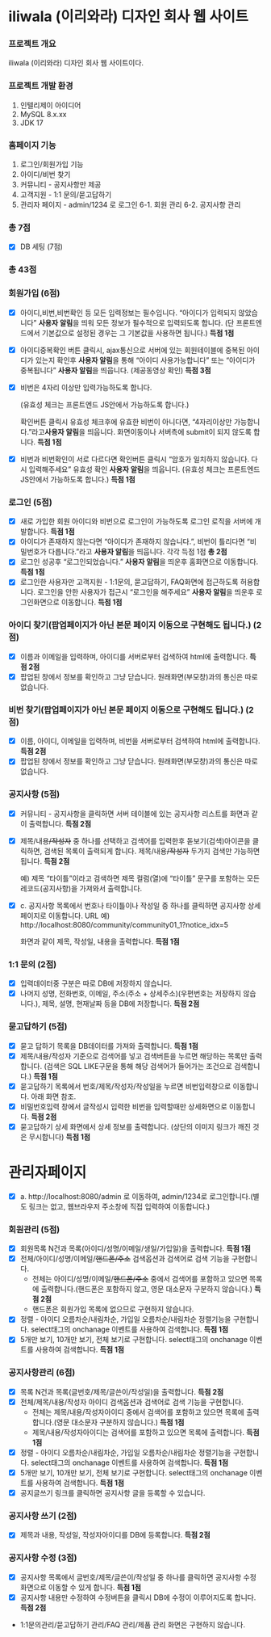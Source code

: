 # iliwala (이리와라) 디자인 회사 웹 사이트
### 프로젝트 개요

iliwala (이리와라) 디자인 회사 웹 사이트이다.

### 프로젝트 개발 환경

1. 인텔리제이 아이디어
2. MySQL 8.x.xx
3. JDK 17

### 홈페이지 기능

1. 로그인/회원가입 기능
2. 아이디/비번 찾기
3. 커뮤니티 - 공지사항만 제공
4. 고객지원 - 1:1 문의/묻고답하기
5. 관리자 페이지 - admin/1234 로 로그인
6-1. 회원 관리
6-2. 공지사항 관리

### **총 7점**

- [x]  DB 세팅 (7점)

### **총 43점**

### 회원가입 (6점)

- [x]  아이디,비번,비번확인 등 모든 입력정보는 필수입니다.  “아이디가 입력되지 않았습니다” **사용자 알림**을 띄워 모든 정보가 필수적으로 입력되도록 합니다. (단 프론트엔드에서 기본값으로 설정된 경우는 그 기본값을 사용하면 됩니다.) **득점 1점**
- [x]  아이디중복확인 버튼 클릭시, ajax통신으로 서버에 있는 회원테이블에 중복된 아이디가 있는지 확인후 **사용자 알림**을 통해 “아이디 사용가능합니다” 또는 “아이디가 중복됩니다” **사용자 알림**을 띄웁니다.  (제공동영상 확인) **득점 3점**
- [x]  비번은 4자리 이상만 입력가능하도록  합니다.
    
    (유효성 체크는 프론트엔드 JS안에서 가능하도록 합니다.)
    
    확인버튼 클릭시 유효성 체크후에 유효한 비번이 아니다면, “4자리이상만 가능합니다.”라고**사용자 알림**을 띄웁니다. 화면이동이나 서버측에 submit이 되지 않도록 합니다. **득점 1점**
    
- [x]  비번과 비번확인이 서로 다르다면 확인버튼 클릭시 “암호가 일치하지 않습니다. 다시 입력해주세요” 유효성 확인 **사용자 알림**을 띄웁니다. (유효성 체크는 프론트엔드 JS안에서 가능하도록 합니다.) **득점 1점**

### 로그인  (5점)

- [x]  새로 가입한 회원 아이디와 비번으로 로그인이 가능하도록 로그인 로직을 서버에 개발합니다. **득점 1점**
- [x]  아이디가 존재하지 않는다면 “아이디가 존재하지 않습니다.”, 비번이 틀리다면 “비밀번호가 다릅니다.”라고 **사용자 알림**을 띄웁니다. 각각 득점 1점 **총 2점**
- [x]  로그인 성공후 “로그인되었습니다.” **사용자 알림**을 띄운후 홈화면으로 이동합니다. **득점 1점**
- [x]  로그인한 사용자만 고객지원 - 1:1문의, 묻고답하기, FAQ화면에 접근하도록 허용합니다. 로그인을 안한 사용자가 접근시 “로그인을 해주세요” **사용자 알림**을 띄운후 로그인화면으로 이동합니다. **득점 1점**

### 아이디 찾기(팝업페이지가 아닌 본문 페이지 이동으로 구현해도 됩니다.) (2점)

- [x]  이름과 이메일을 입력하며, 아이디를 서버로부터 검색하여 html에 출력합니다. **득점 2점**
- [x]  팝업된 창에서 정보를 확인하고 그냥 닫습니다. 원래화면(부모창)과의 통신은 따로 없습니다.

### 비번 찾기(팝업페이지가 아닌 본문 페이지 이동으로 구현해도 됩니다.) (2점)

- [x]  이름, 아이디, 이메일을 입력하며, 비번을 서버로부터 검색하여 html에 출력합니다. **득점 2점**
- [x]  팝업된 창에서 정보를 확인하고 그냥 닫습니다. 원래화면(부모창)과의 통신은 따로 없습니다.

### 공지사항 (5점)

- [x]  커뮤니티 - 공지사항을 클릭하면 서버 테이블에 있는 공지사항 리스트를 화면과 같이 출력합니다. **득점 2점**
- [x]  제목/내용~~/작성자~~ 중 하나를 선택하고 검색어를 입력한후 돋보기(검색)아이콘을 클릭하면, 검색된 목록이 출력되게 합니다. 제목/내용~~/작성자~~ 두가지 검색만 가능하면 됩니다. **득점 2점**
    
    예) 제목 “타이틀”이라고 검색하면 제목 컬럼(열)에 “타이틀” 문구를 포함하는 모든 레코드(공지사항)을 가져와서 출력합니다. 
    
- [x]  c. 공지사항 목록에서 번호나 타이틀이나 작성일 중 하나를 클릭하면 공지사항 상세 페이지로 이동합니다. URL 예) http://localhost:8080/community/community01_1?notice_idx=5
    
    화면과 같이 제목, 작성일, 내용을 출력합니다.  **득점 1점**
    

### 1:1 문의 (2점)

- [x]  입력데이터중 구분은 따로 DB에 저장하지 않습니다.
- [x]  나머지 성명, 전화번호, 이메일, 주소(주소 + 상세주소)(우편번호는 저장하지 않습니다.), 제목, 설명, 현재날짜 등을 DB에 저장합니다. **득점 2점**

### 묻고답하기 (5점)

- [x]  묻고 답하기 목록을 DB데이터를 가져와 출력합니다. **득점 1점**
- [x]  제목/내용/작성자 기준으로 검색어를 넣고 검색버튼을 누르면 해당하는 목록만 출력합니다. (검색은 SQL LIKE구문을 통해 해당 검색어가 들어가는 조건으로 검색합니다.) **득점 1점**
- [x]  묻고답하기 목록에서 번호/제목/작성자/작성일을 누르면 비번입력창으로 이동합니다. 아래 화면 참조.
- [x]  비밀번호입력 창에서 글작성시 입력한 비번을 입력할때만 상세화면으로 이동합니다. **득점 2점**
- [x]  묻고답하기 상세 화면에서 상세 정보를 출력합니다. (상단의 이미지 링크가 깨진 것은 무시합니다) **득점 1점**

# 관리자페이지

- [x]  a. http://localhost:8080/admin 로 이동하여,  admin/1234로 로그인합니다.(별도 링크는 없고, 웹브라우저 주소창에 직접 입력하여 이동합니다.)

### 회원관리 (5점)

- [x]  회원목록 N건과 목록(아이디/성명/이메일/생일/가입일)을 출력합니다. **득점 1점**
- [x]  전체/아이디/성명/이메일/~~핸드폰/주소~~ 검색옵션과 검색어로 검색 기능을 구현합니다.
    - 전체는 아이디/성명/이메일/~~핸드폰/주소~~ 중에서 검색어를 포함하고 있으면 목록에 출력합니다.(핸드폰은 포함하지 않고, 영문 대소문자 구분하지 않습니다.) **득점 2점**
    - 핸드폰은 회원가입 목록에 없으므로 구현하지 않습니다.
- [x]  정렬 - 아이디 오름차순/내림차순, 가입일 오름차순/내림차순 정렬기능을 구현합니다. select태그의 onchanage 이벤트를 사용하여 검색합니다. **득점 1점**
- [x]  5개만 보기, 10개만 보기, 전체 보기로 구현합니다. select태그의 onchanage 이벤트를 사용하여 검색합니다. **득점 1점**

### 공지사항관리 (6점)

- [x]  목록 N건과 목록(글번호/제목/글쓴이/작성일)을 출력합니다. **득점 2점**
- [x]  전체/제목/내용/작성자 아이디 검색옵션과 검색어로 검색 기능을 구현합니다.
    - 전체는 제목/내용/작성자아이디 중에서 검색어를 포함하고 있으면 목록에 출력합니다.(영문 대소문자 구분하지 않습니다.) **득점 1점**
    - 제목/내용/작성자아이디는 검색어를 포함하고 있으면 목록에 출력합니다. **득점 1점**
- [x]  정렬 - 아이디 오름차순/내림차순, 가입일 오름차순/내림차순 정렬기능을 구현합니다. select태그의 onchanage 이벤트를 사용하여 검색합니다. **득점 1점**
- [x]  5개만 보기, 10개만 보기, 전체 보기로 구현합니다. select태그의 onchanage 이벤트를 사용하여 검색합니다. **득점 1점**
- [x]  공지글쓰기 링크를 클릭하면 공지사항 글을 등록할 수 있습니다.

### 공지사항 쓰기 (2점)

- [x]  제목과 내용, 작성일, 작성자아이디를 DB에 등록합니다. **득점 2점**

### 공지사항 수정 (3점)

- [x]  공지사항 목록에서 글번호/제목/글쓴이/작성일 중 하나를 클릭하면 공지사항 수정 화면으로 이동할 수 있게 합니다. **득점 1점**
- [x]  공지사항 내용만 수정하여 수정버튼을 클릭시 DB에 수정이 이루어지도록 합니다. **득점 2점**

- 1:1문의관리/묻고답하기 관리/FAQ 관리/제품 관리 화면은 구현하지 않습니다.
